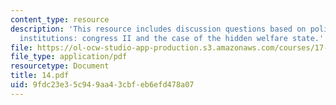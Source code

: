 ```yaml
---
content_type: resource
description: 'This resource includes discussion questions based on policy-Rrlevant
  institutions: congress II and the case of the hidden welfare state.'
file: https://ol-ocw-studio-app-production.s3.amazonaws.com/courses/17-317-u-s-social-policy-spring-2006/9fdc23e35c949aa43cbfeb6efd478a07_14.pdf
file_type: application/pdf
resourcetype: Document
title: 14.pdf
uid: 9fdc23e3-5c94-9aa4-3cbf-eb6efd478a07
---
```

